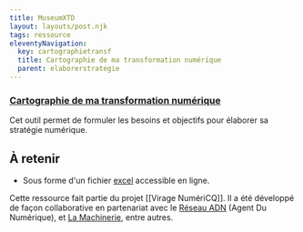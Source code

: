 ```yaml
---
title: MuseumXTD
layout: layouts/post.njk
tags: ressource
eleventyNavigation:
  key: cartographietransf
  title: Cartographie de ma transformation numérique
  parent: elaborerstrategie
---
```

### [Cartographie de ma transformation numérique](https://viragenumeriqc.com/culture-et-numerique/cartographie-transformation-numerique/)
Cet outil permet de formuler les besoins et objectifs pour élaborer sa stratégie numérique.

## À retenir
- Sous forme d'un fichier [excel](https://view.officeapps.live.com/op/view.aspx?src=https%3A%2F%2Fviragenumeriqc.com%2Fwp-content%2Fuploads%2F2022%2F05%2Fn1-cartographie-de-ma-transformation-numerique-machinerie.xlsx&wdOrigin=BROWSELINK) accessible en ligne. 

Cette ressource fait partie du projet [[Virage NumériCQ]]. Il a été développé de façon collaborative en partenariat avec le [Réseau ADN](https://wiki.reseauadn.ca/wiki/%C3%80_propos_du_R%C3%A9seau_ADN) (Agent Du Numérique), et [La Machinerie](https://machineriedesarts.ca/), entre autres. 